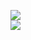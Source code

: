 [![](https://img.shields.io/badge/Made%20With-Github%20Spray-lightgrey.svg?style=for-the-badge&logo=github)](https://github.com/Annihil/github-spray#176)  
[![](https://i.imgur.com/2DrTn0Z.gif)](https://github.com/Annihil/github-spray)
